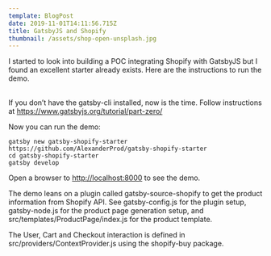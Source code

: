 ```yaml
---
template: BlogPost
date: 2019-11-01T14:11:56.715Z
title: GatsbyJS and Shopify
thumbnail: /assets/shop-open-unsplash.jpg
---
```

I started to look into building a POC integrating Shopify with GatsbyJS but I found an excellent starter already exists. Here are the instructions to run the demo.

\
If you don’t have the gatsby-cli installed, now is the time. Follow instructions at <https://www.gatsbyjs.org/tutorial/part-zero/>

Now you can run the demo:

```shell
gatsby new gatsby-shopify-starter https://github.com/AlexanderProd/gatsby-shopify-starter
cd gatsby-shopify-starter
gatsby develop
```

Open a browser to [http://localhost:8000](http://localhost:8000/) to see the demo.

The demo leans on a plugin called gatsby-source-shopify to get the product information from Shopify API. See gatsby-config.js for the plugin setup, gatsby-node.js for the product page generation setup, and src/templates/ProductPage/index.js for the product template.

The User, Cart and Checkout interaction is defined in src/providers/ContextProvider.js using the shopify-buy package.
